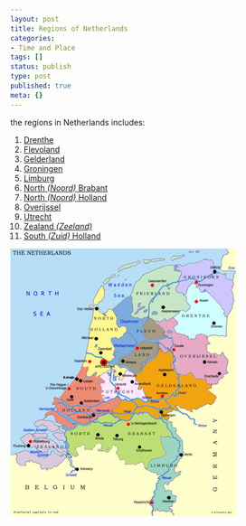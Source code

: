 ```yaml
---
layout: post
title: Regions of Netherlands
categories:
- Time and Place
tags: []
status: publish
type: post
published: true
meta: {}
---
```

the regions in Netherlands includes:

1. [Drenthe](http://en.wikipedia.org/wiki/Drenthe "Drenthe")
2. [Flevoland](http://en.wikipedia.org/wiki/Flevoland "Flevoland")
3. [Gelderland](http://en.wikipedia.org/wiki/Gelderland "Gelderland")
4. [Groningen](http://en.wikipedia.org/wiki/Groningen_%28province%29 "Groningen (province)")
5. [Limburg](http://en.wikipedia.org/wiki/Limburg_%28Netherlands%29 "Limburg (Netherlands)")
6. [North _(Noord)_ Brabant](http://en.wikipedia.org/wiki/Noord-Brabant "Noord-Brabant")
7. [North _(Noord)_ Holland](http://en.wikipedia.org/wiki/Noord-Holland "Noord-Holland")
8. [Overijssel](http://en.wikipedia.org/wiki/Overijssel "Overijssel")
9. [Utrecht](http://en.wikipedia.org/wiki/Utrecht_%28province%29 "Utrecht (province)")
10. [Zealand _(Zeeland)_](http://en.wikipedia.org/wiki/Zeeland "Zeeland")
11. [South _(Zuid)_ Holland](http://en.wikipedia.org/wiki/South_Holland "South Holland")

![](/img/netherlands_regions.jpg)
